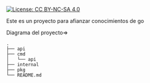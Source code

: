 [![License: CC BY-NC-SA 4.0](https://licensebuttons.net/l/by-nc-sa/4.0/88x31.png)](https://creativecommons.org/licenses/by-nc-sa/4.0/)

Este es un proyecto para afianzar conocimientos de go

Diagrama del proyecto=>


```
.
├── api
├── cmd
│   └── api
├── internal
├── pkg
└── README.md
```